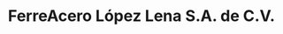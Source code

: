 ---
title: "FerreAcero López Lena S.A. de C.V."
url: /sto-domingo-tehuantepec/ferreacero-lopez-lena-s-a-de-c-v/
shop: Eisenwaren
---